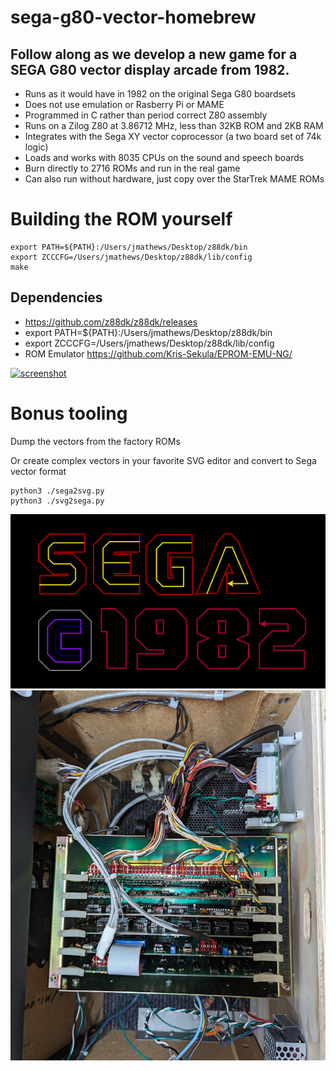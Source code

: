 # sega-g80-vector-homebrew


## Follow along as we develop a new game for a SEGA G80 vector display arcade from 1982.

* Runs as it would have in 1982 on the original Sega G80 boardsets
* Does not use emulation or Rasberry Pi or MAME
* Programmed in C rather than period correct Z80 assembly
* Runs on a Zilog Z80 at 3.86712 MHz, less than 32KB ROM and 2KB RAM
* Integrates with the Sega XY vector coprocessor (a two board set of 74k logic)
* Loads and works with 8035 CPUs on the sound and speech boards
* Burn directly to 2716 ROMs and run in the real game
* Can also run without hardware, just copy over the StarTrek MAME ROMs

# Building the ROM yourself
```
export PATH=${PATH}:/Users/jmathews/Desktop/z88dk/bin
export ZCCCFG=/Users/jmathews/Desktop/z88dk/lib/config
make
```
## Dependencies
* https://github.com/z88dk/z88dk/releases
* export PATH=${PATH}:/Users/jmathews/Desktop/z88dk/bin
* export ZCCCFG=/Users/jmathews/Desktop/z88dk/lib/config
* ROM Emulator https://github.com/Kris-Sekula/EPROM-EMU-NG/

[![screenshot](https://img.youtube.com/vi/7MGQQfak8ME/0.jpg)](https://youtube.com/playlist?list=PL5WwuS3ViybqfLWkKmgaT5_N2kVawZYZk)

# Bonus tooling
Dump the vectors from the factory ROMs

Or create complex vectors in your favorite SVG editor and convert to Sega vector format
```
python3 ./sega2svg.py
python3 ./svg2sega.py
```

![screenshot](sega.png)
![screenshot](sega80boardset.jpg)


